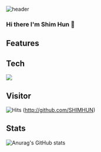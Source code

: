 ![header](https://capsule-render.vercel.app/api?type=Rounded&text=WelcomeToMyHome&color=random)
### Hi there I'm Shim Hun 👋

<!--
**SHIMHUN/SHIMHUN** is a ✨ _special_ ✨ repository because its `README.md` (this file) appears on your GitHub profile.

Here are some ideas to get you started:

- 🔭 I’m currently working on ...
- 🌱 I’m currently learning ...
- 👯 I’m looking to collaborate on ...
- 🤔 I’m looking for help with ...
- 💬 Ask me about ...
- 📫 How to reach me: ...
- 😄 Pronouns: ...
- ⚡ Fun fact: ...
-->

## Features

## Tech
![](https://img.shields.io/badge/Java-007396?style=flat&logo=OpenJDK&logoColor=white")

## Visitor
![Hits](https://hits.seeyoufarm.com/api/count/incr/badge.svg?url=https%3A%2F%2Fgithub.com%2FShimhun&count_bg=%2376DB2A&title_bg=%23433434&icon=&icon_color=%23E7E7E7&title=ClickMe&edge_flat=false)
(http://github.com/SHIMHUN)
## Stats
![Anurag's GitHub stats](https://github-readme-stats.vercel.app/api?username=SHIMHUN&count_private=true&theme=algolia&show_icons=true)
